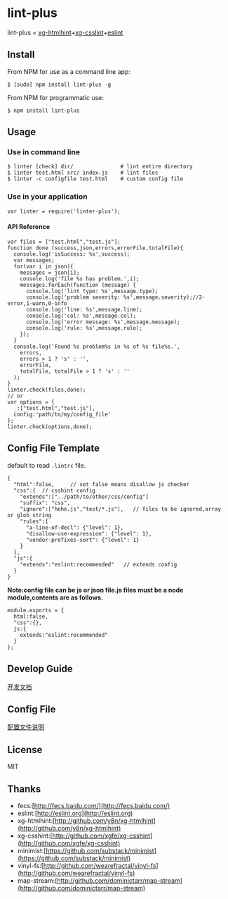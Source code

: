 # lint-plus
lint-plus = [xg-htmlhint](http://github.com/y8n/xg-htmlhint)+[xg-csslint](http://github.com/xgfe/xg-csshint)+[eslint](http://eslint.org)

## Install

From NPM for use as a command line app:

```
$ [sudo] npm install lint-plus -g
```
From NPM for programmatic use:

```
$ npm install lint-plus
```
## Usage
### Use in command line

```
$ linter [check] dir/               # lint entire directory
$ linter test.html src/ index.js    # lint files 
$ linter -c configfile test.html    # custom config file
```
### Use in your application

```
var linter = require('linter-plus');
```
#### API Reference

```
var files = ["test.html","test.js"];
function done (success,json,errors,errorFile,totalFile){
  console.log('isSuccess: %s',success);
  var messages;
  for(var i in json){
    messages = json[i];
    console.log('file %s has problem.',i);
    messages.forEach(function (message) {
      console.log('lint type: %s',message.type);
      console.log('problem severity: %s',message.severity);//2-error,1-warn,0-info
      console.log('line: %s',message.line);
      console.log('col: %s',message.col);
      console.log('error message: %s',message.message);
      console.log('rule: %s',message.rule);
    });
  }
  console.log('Found %s problem%s in %s of %s file%s.',
    errors,
    errors > 1 ? 's' : '',
    errorFile,
    totalFile, totalFile > 1 ? 's' : ''
  );
}
linter.check(files,done);
// or
var options = {
  _:["test.html","test.js"],
  config:'path/to/my/config_file'
};
linter.check(options,done);
```
## Config File Template
default to read `.lintrc` file.

```
{
  "html":false,     // set false means disallow js checker
  "css":{  // csshint config 
    "extends":["../path/to/other/css/config"]
    "suffix": "css",
    "ignore":["hehe.js","test/*.js"],   // files to be ignored,array or glob string
    "rules":{
      "a-line-of-decl": {"level": 1},
      "disallow-use-expression": {"level": 1},
      "vendor-prefixes-sort": {"level": 1}
    }
  },
  "js":{
    "extends":"eslint:recommended"   // extends config
  }
}
```
**Note:config file can be js or json file.js files must be a node module,contents are as follows.**

```
module.exports = {
  html:false,
  "css":{},
  js:{
    extends:"eslint:recommended"
  }
};
```
## Develop Guide
[开发文档](./docs/guide.md)

## Config File
[配置文件说明](./docs/config.md)

## License
MIT

## Thanks
- fecs:[http://fecs.baidu.com/](http://fecs.baidu.com/)
- eslint:[http://eslint.org](http://eslint.org)
- xg-htmlhint:[http://github.com/y8n/xg-htmlhint](http://github.com/y8n/xg-htmlhint)
- xg-csshint:[http://github.com/xgfe/xg-csshint](http://github.com/xgfe/xg-csshint)
- minimist:[https://github.com/substack/minimist](https://github.com/substack/minimist)
- vinyl-fs:[http://github.com/wearefractal/vinyl-fs](http://github.com/wearefractal/vinyl-fs)
- map-stream:[http://github.com/dominictarr/map-stream](http://github.com/dominictarr/map-stream)

